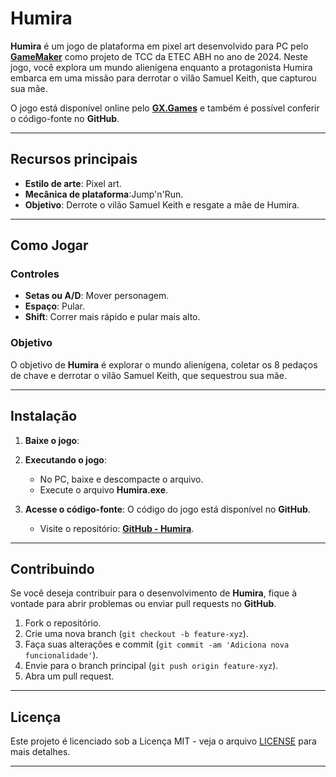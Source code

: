 # Humira

**Humira** é um jogo de plataforma em pixel art desenvolvido para PC pelo **[GameMaker](https://gamemaker.io/pt-BR)** como projeto de TCC da ETEC ABH no ano de 2024. Neste jogo, você explora um mundo alienígena enquanto a protagonista Humira embarca em uma missão para derrotar o vilão Samuel Keith, que capturou sua mãe.

O jogo está disponível online pelo **[GX.Games](https://gx.games/pt-br/games/cb8ud6/humira/)** e também é possível conferir o código-fonte no **GitHub**.

---

## Recursos principais

- **Estilo de arte**: Pixel art.
- **Mecânica de plataforma**:Jump'n'Run.
- **Objetivo**: Derrote o vilão Samuel Keith e resgate a mãe de Humira.

---

## Como Jogar

### Controles

  - **Setas ou A/D**: Mover personagem.
  - **Espaço**: Pular.
  - **Shift**: Correr mais rápido e pular mais alto.

### Objetivo

O objetivo de **Humira** é explorar o mundo alienígena, coletar os 8 pedaços de chave e derrotar o vilão Samuel Keith, que sequestrou sua mãe.

---

## Instalação

1. **Baixe o jogo**:

2. **Executando o jogo**:
   - No PC, baixe e descompacte o arquivo.
   - Execute o arquivo **Humira.exe**.

3. **Acesse o código-fonte**:
   O código do jogo está disponível no **GitHub**.
   - Visite o repositório: **[GitHub - Humira](https://github.com/KauaCasimiro/ProjetoTCC)**.

---

## Contribuindo

Se você deseja contribuir para o desenvolvimento de **Humira**, fique à vontade para abrir problemas ou enviar pull requests no **GitHub**.

1. Fork o repositório.
2. Crie uma nova branch (`git checkout -b feature-xyz`).
3. Faça suas alterações e commit (`git commit -am 'Adiciona nova funcionalidade'`).
4. Envie para o branch principal (`git push origin feature-xyz`).
5. Abra um pull request.

---

## Licença

Este projeto é licenciado sob a Licença MIT - veja o arquivo [LICENSE](LICENSE) para mais detalhes.

---
